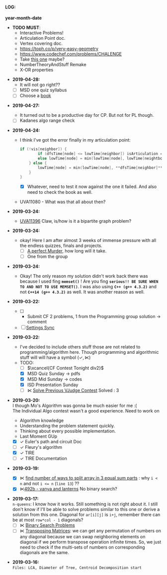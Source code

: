 #### LOG:

**year-month-date**

- **TODO MUST**:
  - Interactive Problems!
  - Articulation Point doc.
  - Vertex covering doc.
  - https://toph.co/p/very-easy-geometry
  - https://www.codechef.com/problems/CHALENGE
  - Take [this one](https://www.hackerearth.com/practice/algorithms/graphs/articulation-points-and-bridges/practice-problems/algorithm/question-5-34/editorial/) maybe?
  - NumberTheoryAndStuff Remake
  - X-OR properties

* **2019-04-28:**<br>
  - It will not go right??
  - [ ] MSD one quiz syllabus
  - [ ] Choose a [book](https://drive.google.com/drive/folders/0BzKuGIJAZdqxMk5YRkhsSXNoQ0U)

- **2019-04-27:**<br>

  - It turned out to be a productive day for CP. But not for PL though.
  - [ ] Kadanes algo range check

- **2019-04-24:**<br>

  - I think I've got the error finally in my articulation point:

    ```cpp
    if (!vis[neighbor]) {
            if (dfsTime[node] <= lowTime[neighbor]) isArticulation = true;
            else lowTime[node] = min(lowTime[node], lowTime[neightbor]);
        } else {
            lowTime[node] = min(lowTime[node], **dfsTime[neighbor]**);
        }
    }
    ```

    - [x] Whatever, need to test it now against the one it failed. And also need to check the book as well.<br>

  - UVA11080 - What was that all about then?

- **2019-03-24:**<br>

  - [UVA11396](https://uva.onlinejudge.org/index.php?option=com_onlinejudge&Itemid=8&category=669) Claw, is/how is it a bipartite graph problem?

- **2019-03-24:**<br>

  - okay! Here I am after almost 3 weeks of immense pressure with all the endless quizzes, finals and projects.
    - [ ] [A perfect Murder](), how long will it take.
    - [ ] One from the group

- **2019-03-24:**<br>

  - Okay! The only reason my solution didn't work back there was because I used fing **`memset()`** ! Are you fing **`serious!! BE SURE WHEN TO AND NOT TO USE MEMSET()`**. I was also using **`C++ (g++ 4.3.2)`** and not **`C++14 (g++ 4.3.2)`** as well. It was another reason as well.

- **2019-03-22:**<br>

  - [ ] - Submit CF 2 problems, 1 from the Programming group solution $\rightarrow$ comment
  - [ ] [Settings Sync](https://github.com/shanalikhan/code-settings-sync)

- **2019-03-22:**<br>

  - I've decided to include others stuff those are not related to programming/algorithm here. Though programming and algorithmic stuff will will have a symbol ($\checkmark, \ltimes$)
  - TODO:<br>
    - [ ] $\xcancel{CF Contest Tonight div2}$
    - [x] MSD Quiz Sunday $\rightarrow$ pdfs
    - [x] MSD Mid Sunday $\rightarrow$ codes
    - [x] ISD Presentation Sunday
    - [ ] $\ltimes$ [Solve Previous VJudge Contest](https://vjudge.net/contest/289594) Solved : 3

- **2019-03-20:**<br>
  I though Mo's Algorithm was gonna be much easier for me :(<br>
  The Individual Algo contest wasn't a good experience. Need to work on<br>

  - Algorithm knowledge
  - Understanding the problem statement quickly.
  - Thinking about every possible implementation.
  - Last Moment GUp

  - [x] $\checkmark$ Euler's path and circuit Doc
  - [ ] $\checkmark$ Fleury's algorithm
  - [x] $\checkmark$ TIRE
  - [ ] $\checkmark$ TIRE Documentation

- **2019-03-19:**<br>
  - [x] $\ltimes$ [find number of ways to split array in 3 equal sum parts](https://codeforces.com/contest/466/problem/C) : why `i < n` and not `i <= n` (`line 13`) ??
  - [x] $\ltimes$[492b - vanya and lanterns](https://codeforces.com/contest/492/submission/51430624) No binary search?

* **2019-03-17:**<br>
  `n-queens`: I know how it works. Still something is not right about it. I still don't know if I'll be able to solve problems similar to this one or derive a solution from this one. Diagonal for `ar[i][j]` is `i+j`, remember there can be at most `row*col - 1` diagonals?<br>
  - [ ] $\ltimes$ [Binary Search Problems](https://www.stopstalk.com/problems/search?name=&orderby=solved-count-desc&page=1&generalized_tags=Binary+Search&generalized_tags=Binary+Search+Tree&generalized_tags=Binary+Tree&include_editorials=on)
  - [ ] $\ltimes$ [Transposing Matrices](https://codeforces.com/contest/1136/problem/C): we can get any permutation of numbers on any diagonal because we can swap neighboring elements on diagonal if we perform transpose operation infinite times. So, we just need to check if the multi-sets of numbers on corresponding diagonals are the same.<br>

- **2019-03-16:**<br>
  `Files: LCA, Diameter of Tree, Centroid Decomposition start`
